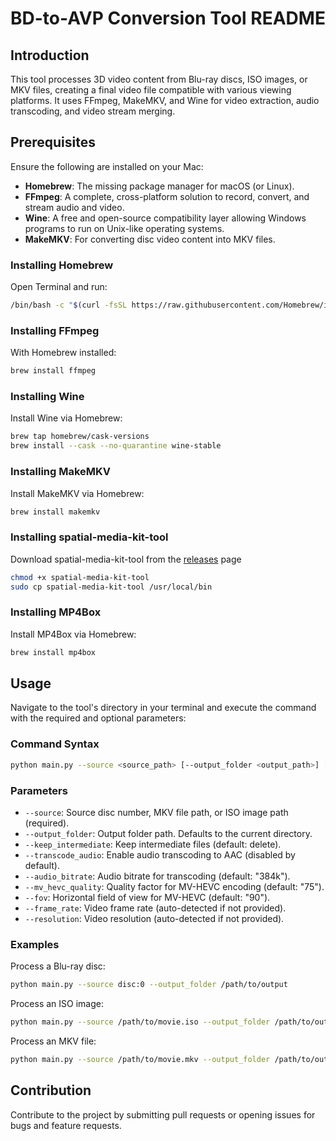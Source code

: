 # BD-to-AVP Conversion Tool README

## Introduction

This tool processes 3D video content from Blu-ray discs, ISO images, or MKV files, creating a final video file compatible with
various viewing platforms. It uses FFmpeg, MakeMKV, and Wine for video extraction, audio transcoding, and video stream merging.

## Prerequisites

Ensure the following are installed on your Mac:

- **Homebrew**: The missing package manager for macOS (or Linux).
- **FFmpeg**: A complete, cross-platform solution to record, convert, and stream audio and video.
- **Wine**: A free and open-source compatibility layer allowing Windows programs to run on Unix-like operating systems.
- **MakeMKV**: For converting disc video content into MKV files.

### Installing Homebrew

Open Terminal and run:

```bash
/bin/bash -c "$(curl -fsSL https://raw.githubusercontent.com/Homebrew/install/HEAD/install.sh)"
```

### Installing FFmpeg

With Homebrew installed:

```bash
brew install ffmpeg
```

### Installing Wine

Install Wine via Homebrew:

```bash
brew tap homebrew/cask-versions
brew install --cask --no-quarantine wine-stable
```

### Installing MakeMKV

Install MakeMKV via Homebrew:

```bash
brew install makemkv
```

### Installing spatial-media-kit-tool

Download spatial-media-kit-tool from the [releases](https://github.com/sturmen/SpatialMediaKit/releases) page

```bash
chmod +x spatial-media-kit-tool
sudo cp spatial-media-kit-tool /usr/local/bin
```

### Installing MP4Box

Install MP4Box via Homebrew:

```bash
brew install mp4box
```

## Usage

Navigate to the tool's directory in your terminal and execute the command with the required and optional parameters:

### Command Syntax

```bash
python main.py --source <source_path> [--output_folder <output_path>] [options]
```

### Parameters

- `--source`: Source disc number, MKV file path, or ISO image path (required).
- `--output_folder`: Output folder path. Defaults to the current directory.
- `--keep_intermediate`: Keep intermediate files (default: delete).
- `--transcode_audio`: Enable audio transcoding to AAC (disabled by default).
- `--audio_bitrate`: Audio bitrate for transcoding (default: "384k").
- `--mv_hevc_quality`: Quality factor for MV-HEVC encoding (default: "75").
- `--fov`: Horizontal field of view for MV-HEVC (default: "90").
- `--frame_rate`: Video frame rate (auto-detected if not provided).
- `--resolution`: Video resolution (auto-detected if not provided).

### Examples

Process a Blu-ray disc:

```bash
python main.py --source disc:0 --output_folder /path/to/output
```

Process an ISO image:

```bash
python main.py --source /path/to/movie.iso --output_folder /path/to/output
```

Process an MKV file:

```bash
python main.py --source /path/to/movie.mkv --output_folder /path/to/output --transcode_audio
```

## Contribution

Contribute to the project by submitting pull requests or opening issues for bugs and feature requests.
